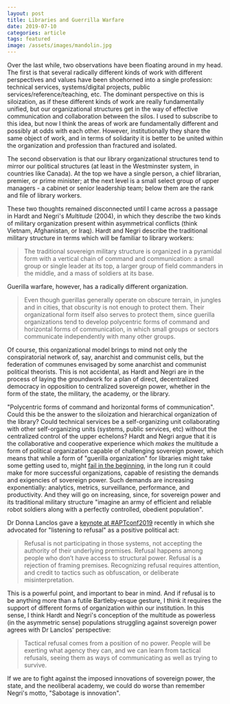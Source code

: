 ```yaml
---
layout: post
title: Libraries and Guerrilla Warfare
date: 2019-07-10
categories: article
tags: featured
image: /assets/images/mandolin.jpg
---
```


Over the last while, two observations have been floating around in my
head. The first is that several radically different kinds of work with
different perspectives and values have been shoehorned into a single
profession: technical services, systems/digital projects, public
services/reference/teaching, etc. The dominant perspective on this is
siloization, as if these different kinds of work are really
fundamentally unified, but our organizational structures get in the way
of effective communication and collaboration between the silos. I used
to subscribe to this idea, but now I think the areas of work are
fundamentally different and possibly at odds with each other. However,
institutionally they share the same object of work, and in terms of
solidarity it is better to be united within the organization and
profession than fractured and isolated.

The second observation is that our library organizational structures
tend to mirror our political structures (at least in the Westminster
system, in countries like Canada). At the top we have a single person, a
chief librarian, premier, or prime minister; at the next level is a
small select group of upper managers - a cabinet or senior leadership
team; below them are the rank and file of library workers.

These two thoughts remained disconnected until I came across a passage
in Hardt and Negri's *Multitude* (2004), in which they describe the two
kinds of military organization present within asymmetrical conflicts
(think Vietnam, Afghanistan, or Iraq). Hardt and Negri describe the
traditional military structure in terms which will be familiar to
library workers:

>The traditional sovereign military structure is organized in a
>pyramidal form with a vertical chain of command and communication: a
>small group or single leader at its top, a larger group of field
>commanders in the middle, and a mass of soldiers at its base.

Guerilla warfare, however, has a radically different organization.

>Even though guerillas generally operate on obscure terrain, in jungles
>and in cities, that obscurity is not enough to protect them. Their
>organizational form itself also serves to protect them, since guerilla
>organizations tend to develop polycentric forms of command and
>horizontal forms of communication, in which small groups or sectors
>communicate independently with many other groups.

Of course, this organizational model brings to mind not only the
conspiratorial network of, say, anarchist and communist cells, but the
federation of communes envisaged by some anarchist and communist
political theorists. This is not accidental, as Hardt and Negri are in
the process of laying the groundwork for a plan of direct, decentralized
democracy in opposition to centralized sovereign power, whether in the
form of the state, the military, the academy, or the library.

"Polycentric forms of command and horizontal forms of communication".
Could this be the answer to the siloization and hierarchical organization
of the library? Could technical services be a self-organizing unit
collaborating with other self-organizing units (systems, public
services, etc) without the centralized control of the upper echelons?
Hardt and Negri argue that it is the collaborative and cooperative
experience which *makes* the multitude a form of political organization
capable of challenging sovereign power, which means that while a form of
"guerilla organization" for libraries might take some getting used to,
might [fail in the
beginning](https://redlibrarian.github.io/article/2019/07/07/on-failure-and-practice.html),
in the long run it could make for more successful organizations, capable
of resisting the demands and exigencies of sovereign power. Such demands
are increasing exponentially: analytics, metrics, surveillance,
performance, and productivity. And they will go on increasing, since,
for sovereign power and its traditional military structure "imagine an
army of efficient and reliable robot soldiers along with a perfectly
controlled, obedient population".

Dr Donna Lanclos gave a [keynote at
 #APTconf2019](http://www.donnalanclos.com/listening-to-refusal-opening-keynote-for-aptconf-2019/) recently in which she advocated for "listening to refusal" as a positive political act:

>Refusal is not participating in those systems, not accepting the authority of their underlying premises.  Refusal happens among people who don’t have access to structural power. Refusal is a rejection of framing premises.  Recognizing refusal requires attention, and credit to tactics such as obfuscation, or deliberate misinterpretation.

This is a powerful point, and important to bear in mind. And if refusal is to be anything more than a futile Bartleby-esque gesture,
I think it requires the support of different forms of organization
within our institution. In this sense, I think Hardt and Negri's
conception of the multitude as powerless (in the asymmetric sense)
populations struggling against sovereign power agrees with Dr Lanclos'
perspective:

>Tactical refusal comes from a position of no power.  People will be
>exerting what agency they can, and we can learn from tactical refusals,
>seeing them as ways of communicating as well as trying to survive.

If we are to fight against the imposed innovations of sovereign power,
the state, and the neoliberal academy, we could do worse than remember
Negri's motto, "Sabotage is innovation".
